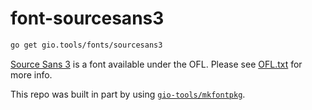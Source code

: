 # font-sourcesans3

```sh
go get gio.tools/fonts/sourcesans3
```

[Source Sans 3](https://fonts.google.com/specimen/Source+Sans+3?query=source+sans) is a
font available under the OFL. Please see [OFL.txt](./OFL.txt) for more info.

This repo was built in part by using [`gio-tools/mkfontpkg`](https://github.com/gio-tools/mkfontpkg).
